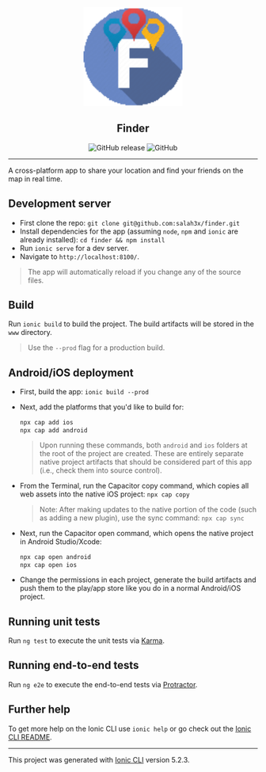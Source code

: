 <div align="center">
  <img src="./src/assets/icon/favicon.png" width="200" alt="Finder Logo" />
  <h2>Finder</h2>

![GitHub release](https://img.shields.io/github/release/salah3x/finder.svg?color=%23f441be)
![GitHub](https://img.shields.io/github/license/salah3x/finder.svg?color=%232196F3)

<!-- [![Build Status](https://travis-ci.org/salah3x/finder.svg?branch=master)](https://travis-ci.org/salah3x/finder) -->

</div>

---

A cross-platform app to share your location and find your friends on the map in real time.

## Development server

- First clone the repo: `git clone git@github.com:salah3x/finder.git`
- Install dependencies for the app (assuming `node`, `npm` and `ionic` are already installed): `cd finder && npm install`
- Run `ionic serve` for a dev server.
- Navigate to `http://localhost:8100/`.

> The app will automatically reload if you change any of the source files.

## Build

Run `ionic build` to build the project. The build artifacts will be stored in the `www` directory.

> Use the `--prod` flag for a production build.

<!-- ## Web deployment

- Install firebase tools: `npm install -g firebase-tools`
- Authenticate the cli and access Firebase projects: `firebase login`
- Deploy the angular web app to Firebase: `npm run deploy`

> The deployment phase will automatically lint and build the projects first. -->

## Android/iOS deployment

- First, build the app: `ionic build --prod`
- Next, add the platforms that you'd like to build for:
  ```
  npx cap add ios
  npx cap add android
  ```
  > Upon running these commands, both `android` and `ios` folders at the root of the project are created. These are entirely separate native project artifacts that should be considered part of this app (i.e., check them into source control).
- From the Terminal, run the Capacitor copy command, which copies all web assets into the native iOS project: `npx cap copy`

  > Note: After making updates to the native portion of the code (such as adding a new plugin), use the sync command: `npx cap sync`

- Next, run the Capacitor open command, which opens the native project in Android Studio/Xcode:
  ```
  npx cap open android
  npx cap open ios
  ```
- Change the permissions in each project, generate the build artifacts and push them to the play/app store like you do in a normal Android/iOS project.

## Running unit tests

Run `ng test` to execute the unit tests via [Karma](https://karma-runner.github.io).

## Running end-to-end tests

Run `ng e2e` to execute the end-to-end tests via [Protractor](http://www.protractortest.org/).

## Further help

To get more help on the Ionic CLI use `ionic help` or go check out the [Ionic CLI README](https://ionicframework.com/docs/cli).

<!-- To get started with firebase go to the [firebase console](https://console.firebase.google.com/) and create your first project. -->

<!-- To get more information about firebase cli use `firebase --help` or visit [the official docs](https://firebase.google.com/docs/cli/). -->

---

This project was generated with [Ionic CLI](https://github.com/ionic-team/ionic-cli) version 5.2.3.
